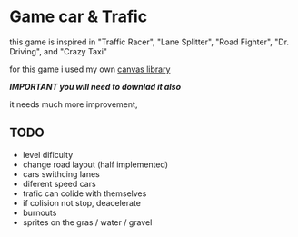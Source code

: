 # Game car & Trafic
this game is inspired in "Traffic Racer", "Lane Splitter", "Road Fighter", "Dr. Driving", and "Crazy Taxi"

for this game i used my own [canvas library](https://github.com/encarbassot/elioUtils.js/blob/main/ElioCanvas.md)

***IMPORTANT you will need to downlad it also*** 


it needs much more improvement,

## TODO
- level dificulty
- change road layout (half implemented)
- cars swithcing lanes
- diferent speed cars
- trafic can colide with themselves
- if colision not stop, deacelerate
- burnouts
- sprites on the gras / water / gravel